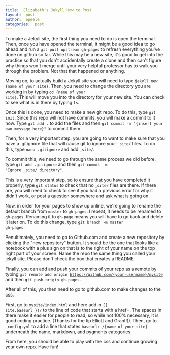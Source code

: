 ```yaml
---
title:  Elizabeth's Jekyll How to Post
layout:  post
author:  epeele
categories:  post
---
```


To make a Jekyll site, the first thing you need to do is open the terminal.  Then, once you have opened the terminal, it might be a good idea to go ahead and run a <code>git pull upstream gh-pages</code> to refresh everything you've done on github so far.  While this may be a new site, it's good to get into the practice so that you don't accidentally create a clone and then can't figure why things won't merge until your very helpful professor has to walk you through the problem.  Not that that happened or anything.

Moving on, to actually build a Jekyll site you will need to type <code>jekyll new {name of your site}</code>.  Then, you need to change the directory you are working in by typing <code>cd {name of your site}</code>.  This will move you into the directory for your new site.  You can check to see what is in there by typing <code>ls</code>. 

Once this is done, you need to make a new git repo.  To do this, type <code>git init</code>.  Since this repo will not have commits, you will make a commit to it now.  Type <code>git add .</code> to add the files and then <code>git commit -m "{insert your own message here}"</code> to commit them.

Then, for a very important step, you are going to want to make sure that you have a .gitignore file that will cause git to ignore your <code>_site/</code> files.  To do this, type <code>nano .gitignore</code> and add <code>_site/</code>.  

To commit this, we need to go through the same process we did before, type <code>git add .gitignore</code> and then <code>git commit -m "Ignore _site/ directory"</code>.  

This is a very important step, so to ensure that you have completed it properly, type <code>git status</code> to check that no <code>_site/</code> files are there.  If there are, you will need to check to see if you had a previous error for why it didn't work, or post a question somewhere and ask what is going on.

Now, in order for your pages to show up online, we're going to rename the default branch from <code>master</code> to <code>gh-pages</code>.  I repeat, it needs to be renamed to <code>gh-pages</code>.  Renaming it to <code>gh-page</code> means you will have to go back and delete it later on.  To do this change, type <code>git branch -m master gh-pages</code>.

Penultimately, you need to go to Github.com and create a new repository by clicking the "new repository" button.  It should be the one that looks like a notebook with a plus sign on that is to the right of your name on the top right part of your screen.  Name the repo the same thing you called your jekyll site.  Please don't check the box that creates a README.

Finally, you can add and push your commits of your repo as a remote by typing <code>git remote add origin https://github.com/{your-username}/mysite</code> and then <code>git push origin gh-pages</code>.   


After all of this, you then need to go to github.com to make changes to the css.

First, go to <code>mysite/index.html</code> and here add in <code>{{ site.baseurl }}/</code> to the line of code that starts with a href=.  The spaces in there make it easier for people to read, so while not 100% necessary, it is good coding practice.  (Thanks for the tip Elliott and Grant!)).  Then, go to <code>_config.yml</code> to add a line that states <code>baseurl:  /{name of your site}</code> underneath the name, markdown, and pygments categories.

From here, you should be able to play with the css and continue growing your own repo.  Have fun!
